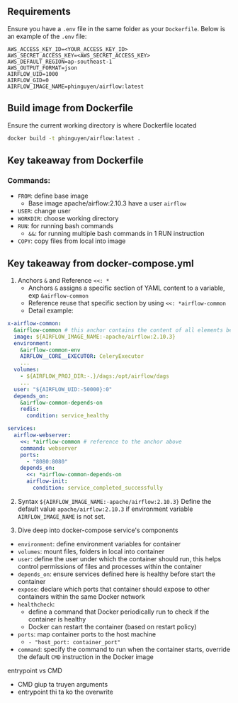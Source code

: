 ## Requirements
Ensure you have a `.env` file in the same folder as your `Dockerfile`. Below is an example of the `.env` file:
```plaintext
AWS_ACCESS_KEY_ID=<YOUR_ACCESS_KEY_ID>
AWS_SECRET_ACCESS_KEY=<AWS_SECRET_ACCESS_KEY>
AWS_DEFAULT_REGION=ap-southeast-1
AWS_OUTPUT_FORMAT=json
AIRFLOW_UID=1000
AIRFLOW_GID=0
AIRFLOW_IMAGE_NAME=phinguyen/airflow:latest
```

## Build image from Dockerfile
Ensure the current working directory is where Dockerfile located
```bash
docker build -t phinguyen/airflow:latest .
```

## Key takeaway from Dockerfile
### Commands:
- `FROM`: define base image
    - Base image apache/airflow:2.10.3 have a user `airflow`
- `USER`: change user
- `WORKDIR`: choose working directory
- `RUN`: for running bash commands
    - `&&`: for running multiple bash commands in 1 RUN instruction
- `COPY`: copy files from local into image

## Key takeaway from docker-compose.yml
1. Anchors `&` and Reference `<<: *`
    - Anchors `&` assigns a specific section of YAML content to a variable, exp `&airflow-common`
    - Reference reuse that specific section by using `<<: *airflow-common`
    - Detail example:
```yaml
x-airflow-common:
  &airflow-common # this anchor contains the content of all elements below it including image, environment, volumes, user, depends_on
  image: ${AIRFLOW_IMAGE_NAME:-apache/airflow:2.10.3}
  environment:
    &airflow-common-env
    AIRFLOW__CORE__EXECUTOR: CeleryExecutor
    ...
  volumes:
    - ${AIRFLOW_PROJ_DIR:-.}/dags:/opt/airflow/dags
    ...
  user: "${AIRFLOW_UID:-50000}:0"
  depends_on:
    &airflow-common-depends-on
    redis:
      condition: service_healthy

services:
  airflow-webserver:
    <<: *airflow-common # reference to the anchor above
    command: webserver
    ports:
      - "8080:8080"
    depends_on:
      <<: *airflow-common-depends-on
      airflow-init:
        condition: service_completed_successfully
```

2. Syntax `${AIRFLOW_IMAGE_NAME:-apache/airflow:2.10.3}`
Define the default value `apache/airflow:2.10.3` if environment variable `AIRFLOW_IMAGE_NAME` is not set.

3. Dive deep into docker-compose service's components
- `environment`: define environment variables for container
- `volumes`: mount files, folders in local into container
- `user`: define the user under which the container should run, this helps control permissions of files and processes within the container
- `depends_on`: ensure services defined here is healthy before start the container
- `expose`: declare which ports that container should expose to other containers within the same Docker network
- `healthcheck`: 
  - define a command that Docker periodically run to check if the container is healthy
  - Docker can restart the container (based on restart policy)
- `ports`: map container ports to the host machine
  - `- "host_port: container_port"`
- `command`: specify the command to run when the container starts, override the default `CMD` instruction in the Docker image

entrypoint vs CMD
- CMD giup ta truyen arguments
- entrypoint thi ta ko the overwrite





